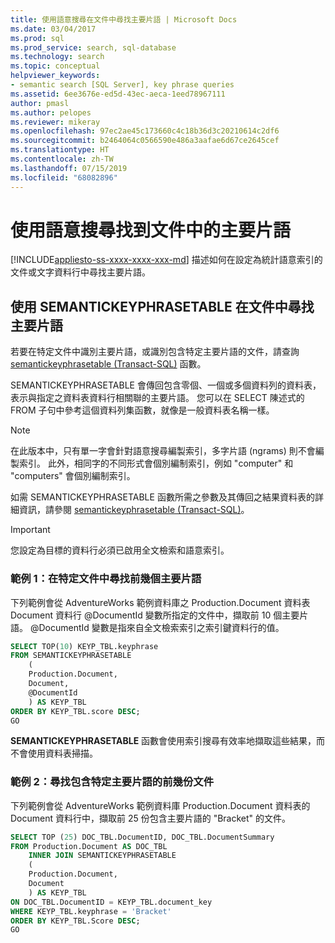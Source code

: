 ```yaml
---
title: 使用語意搜尋在文件中尋找主要片語 | Microsoft Docs
ms.date: 03/04/2017
ms.prod: sql
ms.prod_service: search, sql-database
ms.technology: search
ms.topic: conceptual
helpviewer_keywords:
- semantic search [SQL Server], key phrase queries
ms.assetid: 6ee3676e-ed5d-43ec-aeca-1eed78967111
author: pmasl
ms.author: pelopes
ms.reviewer: mikeray
ms.openlocfilehash: 97ec2ae45c173660c4c18b36d3c20210614c2df6
ms.sourcegitcommit: b2464064c0566590e486a3aafae6d67ce2645cef
ms.translationtype: HT
ms.contentlocale: zh-TW
ms.lasthandoff: 07/15/2019
ms.locfileid: "68082896"
---
```

# <a name="find-key-phrases-in-documents-with-semantic-search"></a>使用語意搜尋找到文件中的主要片語
[!INCLUDE[appliesto-ss-xxxx-xxxx-xxx-md](../../includes/appliesto-ss-xxxx-xxxx-xxx-md.md)]
  描述如何在設定為統計語意索引的文件或文字資料行中尋找主要片語。  

##  <a name="howtofind"></a> 使用 SEMANTICKEYPHRASETABLE 在文件中尋找主要片語  
 若要在特定文件中識別主要片語，或識別包含特定主要片語的文件，請查詢 [semantickeyphrasetable &#40;Transact-SQL&#41;](../../relational-databases/system-functions/semantickeyphrasetable-transact-sql.md) 函數。  
  
 SEMANTICKEYPHRASETABLE 會傳回包含零個、一個或多個資料列的資料表，表示與指定之資料表資料行相關聯的主要片語。 您可以在 SELECT 陳述式的 FROM 子句中參考這個資料列集函數，就像是一般資料表名稱一樣。  
  
> [!NOTE]  
>  在此版本中，只有單一字會針對語意搜尋編製索引，多字片語 (ngrams) 則不會編製索引。 此外，相同字的不同形式會個別編制索引，例如 "computer" 和 "computers" 會個別編制索引。  
  
 如需 SEMANTICKEYPHRASETABLE 函數所需之參數及其傳回之結果資料表的詳細資訊，請參閱 [semantickeyphrasetable &#40;Transact-SQL&#41;](../../relational-databases/system-functions/semantickeyphrasetable-transact-sql.md)。  
  
> [!IMPORTANT]  
>  您設定為目標的資料行必須已啟用全文檢索和語意索引。  
  
###  <a name="HowToTopPhrases"></a> 範例 1：在特定文件中尋找前幾個主要片語  
 下列範例會從 AdventureWorks 範例資料庫之 Production.Document 資料表 Document 資料行 @DocumentId 變數所指定的文件中，擷取前 10 個主要片語。 @DocumentId 變數是指來自全文檢索索引之索引鍵資料行的值。  
  
```sql  
SELECT TOP(10) KEYP_TBL.keyphrase  
FROM SEMANTICKEYPHRASETABLE  
    (  
    Production.Document,  
    Document,  
    @DocumentId  
    ) AS KEYP_TBL  
ORDER BY KEYP_TBL.score DESC;  
GO  
```  
  
 **SEMANTICKEYPHRASETABLE** 函數會使用索引搜尋有效率地擷取這些結果，而不會使用資料表掃描。  
  
###  <a name="HowToTopDocuments"></a> 範例 2：尋找包含特定主要片語的前幾份文件  
 下列範例會從 AdventureWorks 範例資料庫 Production.Document 資料表的 Document 資料行中，擷取前 25 份包含主要片語的 "Bracket" 的文件。  
  
```sql  
SELECT TOP (25) DOC_TBL.DocumentID, DOC_TBL.DocumentSummary  
FROM Production.Document AS DOC_TBL  
    INNER JOIN SEMANTICKEYPHRASETABLE  
    (  
    Production.Document,  
    Document  
    ) AS KEYP_TBL  
ON DOC_TBL.DocumentID = KEYP_TBL.document_key  
WHERE KEYP_TBL.keyphrase = 'Bracket'  
ORDER BY KEYP_TBL.Score DESC;  
GO  
```  
  
  
